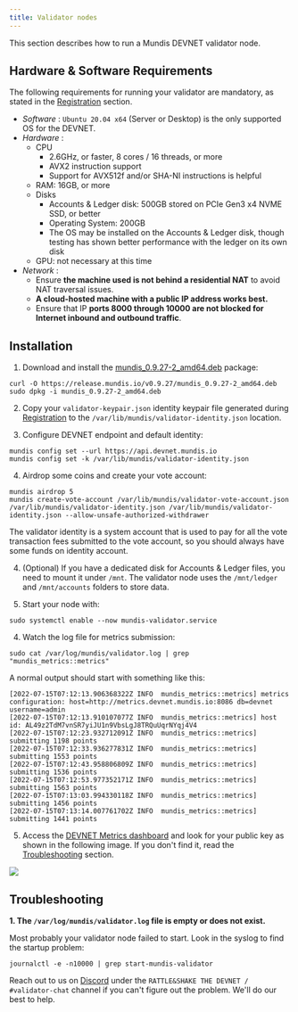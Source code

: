 ```yaml
---
title: Validator nodes
---
```

This section describes how to run a Mundis DEVNET validator node.

## Hardware & Software Requirements

The following requirements for running your validator are mandatory, as stated in the [Registration](/rattle-shake/register) section.

- _Software_ : `Ubuntu 20.04 x64` (Server or Desktop) is the only supported OS for the DEVNET.
- _Hardware_ :
  * CPU
    * 2.6GHz, or faster, 8 cores / 16 threads, or more
    * AVX2 instruction support
    * Support for AVX512f and/or SHA-NI instructions is helpful
  * RAM: 16GB, or more
  * Disks
    * Accounts & Ledger disk: 500GB stored on PCIe Gen3 x4 NVME SSD, or better
    * Operating System: 200GB
    * The OS may be installed on the Accounts & Ledger disk, though testing has shown better performance with the ledger on its own disk
  * GPU: not necessary at this time
- _Network_ :
  * Ensure **the machine used is not behind a residential NAT** to avoid NAT traversal issues. 
  * **A cloud-hosted machine with a public IP address works best.**
  * Ensure that IP **ports 8000 through 10000 are not blocked for Internet inbound and outbound traffic**.

## Installation
1. Download and install the [mundis_0.9.27-2_amd64.deb](https://release.mundis.io/v0.9.27/mundis_0.9.27-2_amd64.deb) package:
```shell
curl -O https://release.mundis.io/v0.9.27/mundis_0.9.27-2_amd64.deb
sudo dpkg -i mundis_0.9.27-2_amd64.deb
```

2. Copy your `validator-keypair.json` identity keypair file generated during [Registration](/rattle-shake/register#2-generate-your-public-key) to the `/var/lib/mundis/validator-identity.json` location.

3. Configure DEVNET endpoint and default identity:
```shell
mundis config set --url https://api.devnet.mundis.io
mundis config set -k /var/lib/mundis/validator-identity.json
```

4. Airdrop some coins and create your vote account:
```shell
mundis airdrop 5
mundis create-vote-account /var/lib/mundis/validator-vote-account.json /var/lib/mundis/validator-identity.json /var/lib/mundis/validator-identity.json --allow-unsafe-authorized-withdrawer
```
The validator identity is a system account that is used to pay for all the vote transaction fees submitted to the vote account, so you should always have some funds on identity account.

4. (Optional) If you have a dedicated disk for Accounts & Ledger files, you need to mount it under `/mnt`. The validator node uses the `/mnt/ledger` and `/mnt/accounts` folders to store data. 

5. Start your node with:
```shell
sudo systemctl enable --now mundis-validator.service
```

4. Watch the log file for metrics submission:
```shell
sudo cat /var/log/mundis/validator.log | grep "mundis_metrics::metrics"
```

A normal output should start with something like this:
```
[2022-07-15T07:12:13.906368322Z INFO  mundis_metrics::metrics] metrics configuration: host=http://metrics.devnet.mundis.io:8086 db=devnet username=admin
[2022-07-15T07:12:13.910107077Z INFO  mundis_metrics::metrics] host id: AL49z2TdM7vnSR7yiJU1n9VbsLgJ8TRQuUqrNYqj4V4
[2022-07-15T07:12:23.932712091Z INFO  mundis_metrics::metrics] submitting 1198 points
[2022-07-15T07:12:33.936277831Z INFO  mundis_metrics::metrics] submitting 1553 points
[2022-07-15T07:12:43.958806809Z INFO  mundis_metrics::metrics] submitting 1536 points
[2022-07-15T07:12:53.977352171Z INFO  mundis_metrics::metrics] submitting 1563 points
[2022-07-15T07:13:03.994330118Z INFO  mundis_metrics::metrics] submitting 1456 points
[2022-07-15T07:13:14.007761702Z INFO  mundis_metrics::metrics] submitting 1441 points
```

5. Access the [DEVNET Metrics dashboard](http://metrics.devnet.mundis.io:3000/d/local/devnet-cluster-monitor?orgId=1&refresh=30s&var-datasource=default&var-testnet=devnet&var-hostid=All) and look for your public key as shown in the following image.
If you don't find it, read the [Troubleshooting](#Troubleshooting) section.

![](/img/metrics-dashboard.png)

## Troubleshooting
**1. The `/var/log/mundis/validator.log` file is empty or does not exist.**

Most probably your validator node failed to start. Look in the syslog to find the startup problem:
```shell
journalctl -e -n10000 | grep start-mundis-validator
```

Reach out to us on [Discord](https://discord.gg/8G2xEFJ5h7u) under the `RATTLE&SHAKE THE DEVNET / #validator-chat` channel if you can't figure out the problem. We'll do our best to help.
